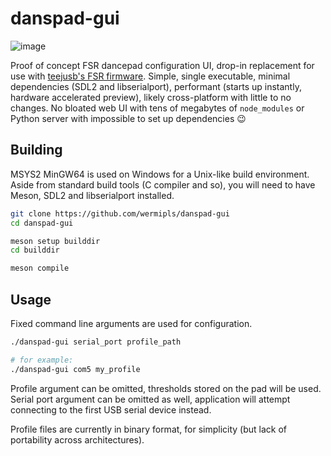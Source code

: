 # danspad-gui

![image](https://github.com/wermipls/danspad-gui/assets/32251376/4024837d-f14c-4f4b-b27d-4c69b9621866)

Proof of concept FSR dancepad configuration UI, drop-in replacement for use with [teejusb's FSR firmware](https://github.com/teejusb/fsr). Simple, single executable, minimal dependencies (SDL2 and libserialport), performant (starts up instantly, hardware accelerated preview), likely cross-platform with little to no changes. No bloated web UI with tens of megabytes of `node_modules` or Python server with impossible to set up dependencies 😉

## Building

MSYS2 MinGW64 is used on Windows for a Unix-like build environment. Aside from standard build tools (C compiler and so), you will need to have Meson, SDL2 and libserialport installed.

```sh
git clone https://github.com/wermipls/danspad-gui
cd danspad-gui

meson setup builddir
cd builddir

meson compile
```

## Usage

Fixed command line arguments are used for configuration. 

```sh
./danspad-gui serial_port profile_path

# for example:
./danspad-gui com5 my_profile
```

Profile argument can be omitted, thresholds stored on the pad will be used. Serial port argument can be omitted as well, application will attempt connecting to the first USB serial device instead.

Profile files are currently in binary format, for simplicity (but lack of portability across architectures).

